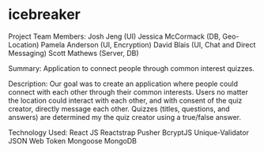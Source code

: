 # icebreaker

Project Team Members:
Josh Jeng (UI)
Jessica McCormack (DB, Geo-Location)
Pamela Anderson (UI, Encryption)
David Blais (UI, Chat and Direct Messaging)
Scott Mathews (Server, DB)

Summary:
Application to connect people through common interest quizzes.

Description: Our goal was to create an application where people could connect with each other through their common interests. Users no matter the location could interact with each other, and with consent of the quiz creator, directly message each other. Quizzes (titles, questions, and answers) are determined my the quiz creator using a true/false answer. 

Technology Used:
React JS
Reactstrap
Pusher
BcryptJS
Unique-Validator
JSON Web Token
Mongoose
MongoDB

